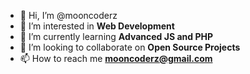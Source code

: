 - 👋 Hi, I’m @mooncoderz
- 👀 I’m interested in <b> Web Development</b>
- 🌱 I’m currently learning <b>Advanced JS and PHP</b>
- 💞️ I’m looking to collaborate on <b> Open Source Projects</b>
- 📫 How to reach me <b> mooncoderz@gmail.com </b>

<!---
mooncoderz/mooncoderz is a ✨ special ✨ repository because its `README.md` (this file) appears on your GitHub profile.
You can click the Preview link to take a look at your changes.
--->

